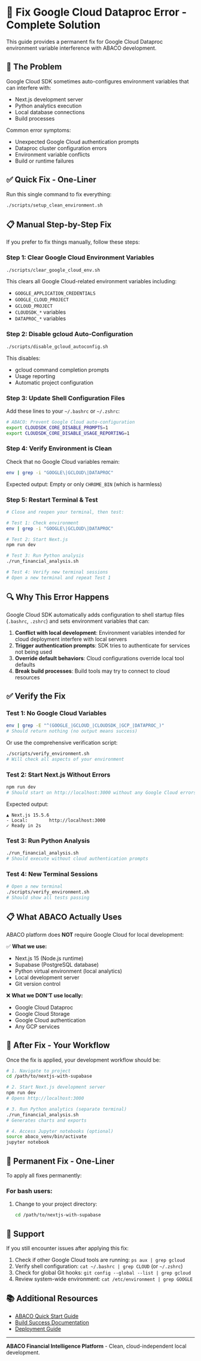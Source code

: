 # 🔧 Fix Google Cloud Dataproc Error - Complete Solution

This guide provides a permanent fix for Google Cloud Dataproc environment variable interference with ABACO development.

## 🚨 The Problem

Google Cloud SDK sometimes auto-configures environment variables that can interfere with:
- Next.js development server
- Python analytics execution
- Local database connections
- Build processes

Common error symptoms:
- Unexpected Google Cloud authentication prompts
- Dataproc cluster configuration errors
- Environment variable conflicts
- Build or runtime failures

## ✅ Quick Fix - One-Liner

Run this single command to fix everything:

```bash
./scripts/setup_clean_environment.sh
```

## 📋 Manual Step-by-Step Fix

If you prefer to fix things manually, follow these steps:

### Step 1: Clear Google Cloud Environment Variables

```bash
./scripts/clear_google_cloud_env.sh
```

This clears all Google Cloud-related environment variables including:
- `GOOGLE_APPLICATION_CREDENTIALS`
- `GOOGLE_CLOUD_PROJECT`
- `GCLOUD_PROJECT`
- `CLOUDSDK_*` variables
- `DATAPROC_*` variables

### Step 2: Disable gcloud Auto-Configuration

```bash
./scripts/disable_gcloud_autoconfig.sh
```

This disables:
- gcloud command completion prompts
- Usage reporting
- Automatic project configuration

### Step 3: Update Shell Configuration Files

Add these lines to your `~/.bashrc` or `~/.zshrc`:

```bash
# ABACO: Prevent Google Cloud auto-configuration
export CLOUDSDK_CORE_DISABLE_PROMPTS=1
export CLOUDSDK_CORE_DISABLE_USAGE_REPORTING=1
```

### Step 4: Verify Environment is Clean

Check that no Google Cloud variables remain:

```bash
env | grep -i "GOOGLE\|GCLOUD\|DATAPROC"
```

Expected output: Empty or only `CHROME_BIN` (which is harmless)

### Step 5: Restart Terminal & Test

```bash
# Close and reopen your terminal, then test:

# Test 1: Check environment
env | grep -i "GOOGLE\|GCLOUD\|DATAPROC"

# Test 2: Start Next.js
npm run dev

# Test 3: Run Python analysis
./run_financial_analysis.sh

# Test 4: Verify new terminal sessions
# Open a new terminal and repeat Test 1
```

## 🔍 Why This Error Happens

Google Cloud SDK automatically adds configuration to shell startup files (`.bashrc`, `.zshrc`) and sets environment variables that can:

1. **Conflict with local development**: Environment variables intended for cloud deployment interfere with local servers
2. **Trigger authentication prompts**: SDK tries to authenticate for services not being used
3. **Override default behaviors**: Cloud configurations override local tool defaults
4. **Break build processes**: Build tools may try to connect to cloud resources

## ✅ Verify the Fix

### Test 1: No Google Cloud Variables

```bash
env | grep -E "^(GOOGLE_|GCLOUD_|CLOUDSDK_|GCP_|DATAPROC_)"
# Should return nothing (no output means success)
```

Or use the comprehensive verification script:

```bash
./scripts/verify_environment.sh
# Will check all aspects of your environment
```

### Test 2: Start Next.js Without Errors

```bash
npm run dev
# Should start on http://localhost:3000 without any Google Cloud errors
```

Expected output:
```
▲ Next.js 15.5.6
- Local:        http://localhost:3000
✓ Ready in 2s
```

### Test 3: Run Python Analysis

```bash
./run_financial_analysis.sh
# Should execute without cloud authentication prompts
```

### Test 4: New Terminal Sessions

```bash
# Open a new terminal
./scripts/verify_environment.sh
# Should show all tests passing
```

## 📋 What ABACO Actually Uses

ABACO platform does **NOT** require Google Cloud for local development:

✅ **What we use:**
- Next.js 15 (Node.js runtime)
- Supabase (PostgreSQL database)
- Python virtual environment (local analytics)
- Local development server
- Git version control

❌ **What we DON'T use locally:**
- Google Cloud Dataproc
- Google Cloud Storage
- Google Cloud authentication
- Any GCP services

## 🚀 After Fix - Your Workflow

Once the fix is applied, your development workflow should be:

```bash
# 1. Navigate to project
cd /path/to/nextjs-with-supabase

# 2. Start Next.js development server
npm run dev
# Opens http://localhost:3000

# 3. Run Python analytics (separate terminal)
./run_financial_analysis.sh
# Generates charts and exports

# 4. Access Jupyter notebooks (optional)
source abaco_venv/bin/activate
jupyter notebook
```

## 🎯 Permanent Fix - One-Liner

To apply all fixes permanently:

### For bash users:
1. Change to your project directory:
   ```bash
   cd /path/to/nextjs-with-supabase

## 🛟 Support

If you still encounter issues after applying this fix:

1. Check if other Google Cloud tools are running: `ps aux | grep gcloud`
2. Verify shell configuration: `cat ~/.bashrc | grep CLOUD` (or `~/.zshrc`)
3. Check for global Git hooks: `git config --global --list | grep gcloud`
4. Review system-wide environment: `cat /etc/environment | grep GOOGLE`

## 📚 Additional Resources

- [ABACO Quick Start Guide](../QUICK_START.md)
- [Build Success Documentation](./BUILD_SUCCESS.md)
- [Deployment Guide](./DEPLOYMENT-READY.md)

---

**ABACO Financial Intelligence Platform** - Clean, cloud-independent local development.
